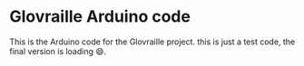 # Glovraille Arduino code
This is the Arduino code for the Glovraille project. this is just a test code, the final version is loading :smile:. 